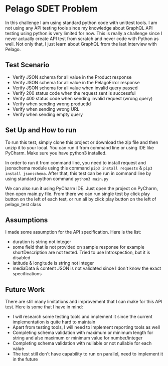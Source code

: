 # **Pelago SDET Problem**

In this challenge I am using standard python code with unittest tools. I am not using any API testing tools since my knowledge about GraphQL API testing using python is very limited for now. This is really a challenge since I never actually create API test from scratch and never code with Python as well. Not only that, I just learn about GraphQL from the last Interview with Pelago.

## Test Scenario
- Verify JSON schema for all value in the Product response
- Verify JSON schema for all value in the PelagoError response
- Verify JSON schema for all value when invalid query passed
- Verify 200 status code when the request sent is successful
- Verify 400 status code when sending invalid request (wrong query)
- Verify when sending wrong productId
- Verify when sending wrong URL
- Verify when sending empty query


## Set Up and How to run
To run this test, simply clone this project or download the zip file and then unzip it to your local. You can run it from command line or using IDE like PyCharm. Make sure you have python3 installed.

In order to run it from command line, you need to install request and jsonschema module using this command `pip3 install requests` & `pip3 install jsonschema`. After that, this test can be run in command line by using standard python command
`python3 main.py`

We can also run it using PyCharm IDE. Just open the project on PyCharm, then open main.py file. From there we can run single test by click play button on the left of each test, or run all by click play button on the left of pelago_test class

## Assumptions
I made some assumption for the API specification. Here is the list:
- duration is string not integer
- some field that is not provided on sample response for example shortDescription are not tested. Tried to use Introspection, but it is disabled
- latitude & longitude is string not integer
- mediaData & content JSON is not validated since I don't know the exact specifications

## Future Work
There are still many limitations and improvement that I can make for this API test. Here is some that I have in mind:
- I will research some testing tools and implement it since the current implementation is quite hard to maintain 
- Apart from testing tools, I will need to implement reporting tools as well
- Completing schema validation with maximum or minimum length for string and also maximum or minimum value for number/integer
- Completing schema validation with nullable or not nullable for each value
- The test still don't have capability to run on parallel, need to implement it in the future